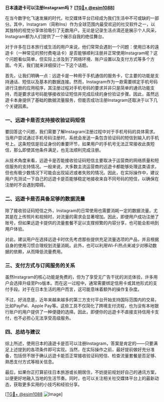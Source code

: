 **日本遠遊卡可以注册Instagram吗？ [[TG💪+ @esim1088](https://t.me/s/esim1088)]**

在当今数字化飞速发展的时代，社交媒体平台已经成为我们生活中不可或缺的一部分。其中，Instagram（简称Ins）作为全球范围内最受欢迎的社交软件之一，以其独特的视觉分享体验吸引了无数用户。无论是记录生活点滴还是展示个人风采，Instagram都为人们提供了一个展示自我的绝佳舞台。

对于许多在日本旅行或生活的用户来说，他们常常会遇到一个问题：使用日本的遠遊卡（一种常见的预付费电话卡）是否能够顺利注册并正常使用Instagram呢？这个问题看似简单，但实际上涉及到了网络环境、账户设置以及支付方式等多个方面。今天，我们就来详细探讨一下这个话题。

首先，让我们明确一点：远遊卡是一种用于手机通信的服务卡，它主要的功能是支持通话、短信以及基本的数据连接。然而，Instagram作为一款需要绑定手机号码进行注册的应用程序，其注册过程对手机号码的要求并非只是简单的通讯功能支持，而是要求该号码能够接收验证短信并完成后续的身份验证步骤。因此，虽然远遊卡本身提供了基础的数据流量服务，但能否成功注册Instagram还取决于以下几个关键因素。

### **一、远遊卡是否支持接收验证码短信**

要回答这个问题，我们需要了解Instagram注册过程中对于手机号码的具体需求。当用户尝试通过手机号码注册时，系统会发送一条包含验证码的短信到输入的手机号上。这条短信是验证身份的重要环节，如果用户的手机号无法正常接收此类短信，那么即使其他条件满足，也无法顺利完成注册。

从技术角度来看，远遊卡是否能接收验证码短信主要取决于运营商的网络质量和短信服务的支持情况。一般来说，大多数主流运营商的远遊卡都能够处理这类请求，但也有极少数情况下可能会出现延迟或者失败的情况。因此，在实际操作中，建议用户先测试一下自己的远遊卡是否能够稳定地接收来自不同号码的短信，以确保在注册时不会遇到障碍。

### **二、远遊卡是否具备足够的数据流量**

除了接收验证码短信之外，Instagram的日常使用也需要消耗一定的数据流量。尤其是在上传照片和视频时，对流量的需求会显著增加。因此，即便用户成功注册了账号，但如果远遊卡提供的流量套餐不足以支撑频繁的内容分享，也可能会影响到用户体验。

对此，建议用户在选择远遊卡时优先考虑那些提供充足流量选项的产品，并且根据自身的使用习惯合理规划流量消耗。此外，也可以利用Wi-Fi热点来减少对移动数据的依赖，从而降低流量费用。

### **三、支付方式与订阅服务的关系**

虽然Instagram的核心功能是免费的，但为了享受无广告干扰的浏览体验，许多用户会选择升级至Pro版本。而在这一过程中，通常需要绑定信用卡或其他形式的支付手段。对于在日本生活的用户而言，这可能意味着额外的操作复杂度。

不过，好消息是，近年来越来越多的第三方支付平台开始支持国际范围内的交易，比如PayPal、Apple Pay等。这些工具不仅简化了跨境支付流程，也为没有本地银行账户的用户提供了一种便捷的选择。因此，即便你的远遊卡不直接支持信用卡支付，也不必担心无法享受高级服务。

### **四、总结与建议**

综上所述，使用日本的遠遊卡是否可以注册Instagram，答案是肯定的——只要满足上述提到的各项条件即可实现。当然，在实际操作之前，最好提前做好充分准备，包括但不限于确认远遊卡能否正常接收验证码短信、检查流量套餐是否足够、熟悉支付方式等相关信息。

最后，如果你正打算前往日本旅游或长期居住，不妨提前规划好自己的通讯方案，以便更好地融入当地的生活节奏。同时，也可以关注相关社交媒体平台上的最新动态，获取更多实用的小技巧和经验分享。

[[TG💪+ @esim1088](https://t.me/s/esim1088) ![Image](https://i.postimg.cc/4NQfJmqS/Snipaste-2025-05-13-00-14-12.png)]
